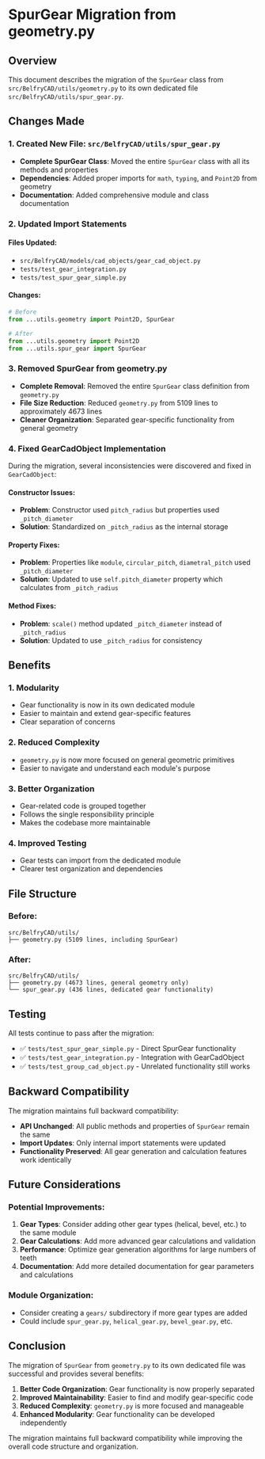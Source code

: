 # SpurGear Migration from geometry.py

## Overview

This document describes the migration of the `SpurGear` class from `src/BelfryCAD/utils/geometry.py` to its own dedicated file `src/BelfryCAD/utils/spur_gear.py`.

## Changes Made

### 1. Created New File: `src/BelfryCAD/utils/spur_gear.py`

- **Complete SpurGear Class**: Moved the entire `SpurGear` class with all its methods and properties
- **Dependencies**: Added proper imports for `math`, `typing`, and `Point2D` from geometry
- **Documentation**: Added comprehensive module and class documentation

### 2. Updated Import Statements

#### Files Updated:
- `src/BelfryCAD/models/cad_objects/gear_cad_object.py`
- `tests/test_gear_integration.py`
- `tests/test_spur_gear_simple.py`

#### Changes:
```python
# Before
from ...utils.geometry import Point2D, SpurGear

# After
from ...utils.geometry import Point2D
from ...utils.spur_gear import SpurGear
```

### 3. Removed SpurGear from geometry.py

- **Complete Removal**: Removed the entire `SpurGear` class definition from `geometry.py`
- **File Size Reduction**: Reduced `geometry.py` from 5109 lines to approximately 4673 lines
- **Cleaner Organization**: Separated gear-specific functionality from general geometry

### 4. Fixed GearCadObject Implementation

During the migration, several inconsistencies were discovered and fixed in `GearCadObject`:

#### Constructor Issues:
- **Problem**: Constructor used `pitch_radius` but properties used `_pitch_diameter`
- **Solution**: Standardized on `_pitch_radius` as the internal storage

#### Property Fixes:
- **Problem**: Properties like `module`, `circular_pitch`, `diametral_pitch` used `_pitch_diameter`
- **Solution**: Updated to use `self.pitch_diameter` property which calculates from `_pitch_radius`

#### Method Fixes:
- **Problem**: `scale()` method updated `_pitch_diameter` instead of `_pitch_radius`
- **Solution**: Updated to use `_pitch_radius` for consistency

## Benefits

### 1. **Modularity**
- Gear functionality is now in its own dedicated module
- Easier to maintain and extend gear-specific features
- Clear separation of concerns

### 2. **Reduced Complexity**
- `geometry.py` is now more focused on general geometric primitives
- Easier to navigate and understand each module's purpose

### 3. **Better Organization**
- Gear-related code is grouped together
- Follows the single responsibility principle
- Makes the codebase more maintainable

### 4. **Improved Testing**
- Gear tests can import from the dedicated module
- Clearer test organization and dependencies

## File Structure

### Before:
```
src/BelfryCAD/utils/
├── geometry.py (5109 lines, including SpurGear)
```

### After:
```
src/BelfryCAD/utils/
├── geometry.py (4673 lines, general geometry only)
└── spur_gear.py (436 lines, dedicated gear functionality)
```

## Testing

All tests continue to pass after the migration:

- ✅ `tests/test_spur_gear_simple.py` - Direct SpurGear functionality
- ✅ `tests/test_gear_integration.py` - Integration with GearCadObject
- ✅ `tests/test_group_cad_object.py` - Unrelated functionality still works

## Backward Compatibility

The migration maintains full backward compatibility:

- **API Unchanged**: All public methods and properties of `SpurGear` remain the same
- **Import Updates**: Only internal import statements were updated
- **Functionality Preserved**: All gear generation and calculation features work identically

## Future Considerations

### Potential Improvements:
1. **Gear Types**: Consider adding other gear types (helical, bevel, etc.) to the same module
2. **Gear Calculations**: Add more advanced gear calculations and validation
3. **Performance**: Optimize gear generation algorithms for large numbers of teeth
4. **Documentation**: Add more detailed documentation for gear parameters and calculations

### Module Organization:
- Consider creating a `gears/` subdirectory if more gear types are added
- Could include `spur_gear.py`, `helical_gear.py`, `bevel_gear.py`, etc.

## Conclusion

The migration of `SpurGear` from `geometry.py` to its own dedicated file was successful and provides several benefits:

1. **Better Code Organization**: Gear functionality is now properly separated
2. **Improved Maintainability**: Easier to find and modify gear-specific code
3. **Reduced Complexity**: `geometry.py` is more focused and manageable
4. **Enhanced Modularity**: Gear functionality can be developed independently

The migration maintains full backward compatibility while improving the overall code structure and organization. 